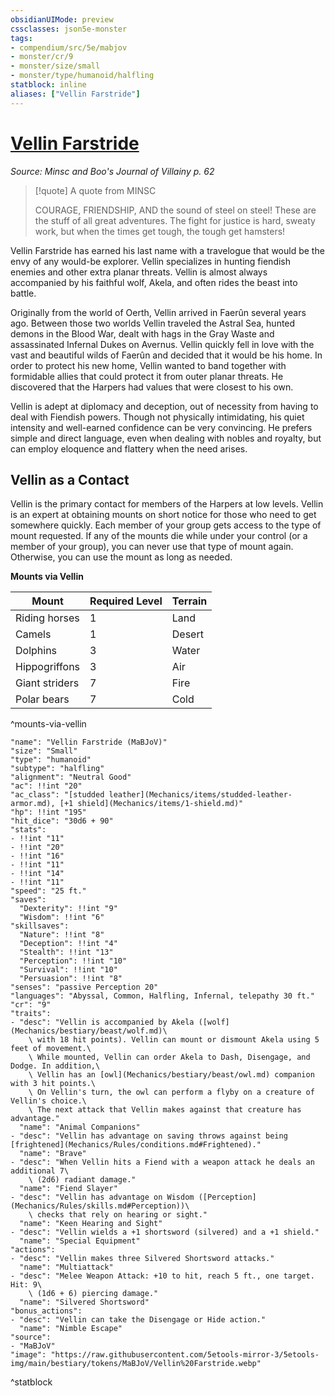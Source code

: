 ```yaml
---
obsidianUIMode: preview
cssclasses: json5e-monster
tags:
- compendium/src/5e/mabjov
- monster/cr/9
- monster/size/small
- monster/type/humanoid/halfling
statblock: inline
aliases: ["Vellin Farstride"]
---
```

# [Vellin Farstride](Mechanics\bestiary\npc/vellin-farstride-mabjov.md)
*Source: Minsc and Boo's Journal of Villainy p. 62*  

> [!quote] A quote from MINSC  
> 
> COURAGE, FRIENDSHIP, AND the sound of steel on steel! These are the stuff of all great adventures. The fight for justice is hard, sweaty work, but when the times get tough, the tough get hamsters!

Vellin Farstride has earned his last name with a travelogue that would be the envy of any would-be explorer. Vellin specializes in hunting fiendish enemies and other extra planar threats. Vellin is almost always accompanied by his faithful wolf, Akela, and often rides the beast into battle.

Originally from the world of Oerth, Vellin arrived in Faerûn several years ago. Between those two worlds Vellin traveled the Astral Sea, hunted demons in the Blood War, dealt with hags in the Gray Waste and assassinated Infernal Dukes on Avernus. Vellin quickly fell in love with the vast and beautiful wilds of Faerûn and decided that it would be his home. In order to protect his new home, Vellin wanted to band together with formidable allies that could protect it from outer planar threats. He discovered that the Harpers had values that were closest to his own.

Vellin is adept at diplomacy and deception, out of necessity from having to deal with Fiendish powers. Though not physically intimidating, his quiet intensity and well-earned confidence can be very convincing. He prefers simple and direct language, even when dealing with nobles and royalty, but can employ eloquence and flattery when the need arises.

## Vellin as a Contact

Vellin is the primary contact for members of the Harpers at low levels. Vellin is an expert at obtaining mounts on short notice for those who need to get somewhere quickly. Each member of your group gets access to the type of mount requested. If any of the mounts die while under your control (or a member of your group), you can never use that type of mount again. Otherwise, you can use the mount as long as needed.

**Mounts via Vellin**

| Mount | Required Level | Terrain |
|-------|----------------|---------|
| Riding horses | 1 | Land |
| Camels | 1 | Desert |
| Dolphins | 3 | Water |
| Hippogriffons | 3 | Air |
| Giant striders | 7 | Fire |
| Polar bears | 7 | Cold |
^mounts-via-vellin

```statblock
"name": "Vellin Farstride (MaBJoV)"
"size": "Small"
"type": "humanoid"
"subtype": "halfling"
"alignment": "Neutral Good"
"ac": !!int "20"
"ac_class": "[studded leather](Mechanics/items/studded-leather-armor.md), [+1 shield](Mechanics/items/1-shield.md)"
"hp": !!int "195"
"hit_dice": "30d6 + 90"
"stats":
- !!int "11"
- !!int "20"
- !!int "16"
- !!int "11"
- !!int "14"
- !!int "11"
"speed": "25 ft."
"saves":
  "Dexterity": !!int "9"
  "Wisdom": !!int "6"
"skillsaves":
  "Nature": !!int "8"
  "Deception": !!int "4"
  "Stealth": !!int "13"
  "Perception": !!int "10"
  "Survival": !!int "10"
  "Persuasion": !!int "8"
"senses": "passive Perception 20"
"languages": "Abyssal, Common, Halfling, Infernal, telepathy 30 ft."
"cr": "9"
"traits":
- "desc": "Vellin is accompanied by Akela ([wolf](Mechanics/bestiary/beast/wolf.md)\
    \ with 18 hit points). Vellin can mount or dismount Akela using 5 feet of movement.\
    \ While mounted, Vellin can order Akela to Dash, Disengage, and Dodge. In addition,\
    \ Vellin has an [owl](Mechanics/bestiary/beast/owl.md) companion with 3 hit points.\
    \ On Vellin's turn, the owl can perform a flyby on a creature of Vellin's choice.\
    \ The next attack that Vellin makes against that creature has advantage."
  "name": "Animal Companions"
- "desc": "Vellin has advantage on saving throws against being [frightened](Mechanics/Rules/conditions.md#Frightened)."
  "name": "Brave"
- "desc": "When Vellin hits a Fiend with a weapon attack he deals an additional 7\
    \ (2d6) radiant damage."
  "name": "Fiend Slayer"
- "desc": "Vellin has advantage on Wisdom ([Perception](Mechanics/Rules/skills.md#Perception))\
    \ checks that rely on hearing or sight."
  "name": "Keen Hearing and Sight"
- "desc": "Vellin wields a +1 shortsword (silvered) and a +1 shield."
  "name": "Special Equipment"
"actions":
- "desc": "Vellin makes three Silvered Shortsword attacks."
  "name": "Multiattack"
- "desc": "Melee Weapon Attack: +10 to hit, reach 5 ft., one target. Hit: 9\
    \ (1d6 + 6) piercing damage."
  "name": "Silvered Shortsword"
"bonus_actions":
- "desc": "Vellin can take the Disengage or Hide action."
  "name": "Nimble Escape"
"source":
- "MaBJoV"
"image": "https://raw.githubusercontent.com/5etools-mirror-3/5etools-img/main/bestiary/tokens/MaBJoV/Vellin%20Farstride.webp"
```
^statblock